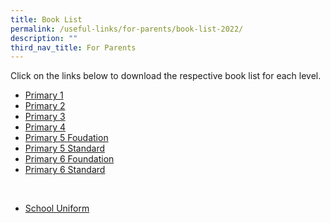 ```yaml
---
title: Book List
permalink: /useful-links/for-parents/book-list-2022/
description: ""
third_nav_title: For Parents
---
```


Click on the links below to download the respective book list for each level.

* [Primary 1](/files/Useful%20Links/Booklist/P1%202023.pdf)
* [Primary 2](/files/Useful%20Links/Booklist/P2%202023.pdf)
* [Primary 3](/files/Useful%20Links/Booklist/P3%202023.pdf)
* [Primary 4](/files/Useful%20Links/Booklist/P4%202023.pdf)
* [Primary 5 Foudation](/files/Useful%20Links/Booklist/P5%20FDN%202023.pdf)
* [Primary 5 Standard](/files/Useful%20Links/Booklist/P5%202023.pdf)
* [Primary 6 Foundation](/files/Useful%20Links/Booklist/P6%20FDN.pdf)
* [Primary 6 Standard](/files/Useful%20Links/Booklist/P6%202023.pdf)
<br>

* [School Uniform](/files/My%20Uniform%20Shop%20ASIA%20Pte%20Ltd%20-%20Wellington%20Primary%20School%202022%20Updated%2029%20Nov%202021.pdf)